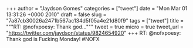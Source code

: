 
+++
author = "Jaydson Gomes"
categories = ["tweet"]
date = "Mon Mar 01 13:31:26 +0000 2010"
draft = false
slug = "7a87cb30026a2471b567ac134d5f05a4e21d80f9"
tags = ["tweet"]
title = """RT: @nofxpoesy: Thank god..."""
tweet = true
micro = true
tweet_url = "https://twitter.com/jaydson/status/9824654920"
+++
RT: @nofxpoesy: Thank god is Fucking Monday! #NOFX
